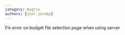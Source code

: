 ```yaml
---
category: Bugfix
authors: [joel-jeremy]
---
```


Fix error on budget file selection page when using server
